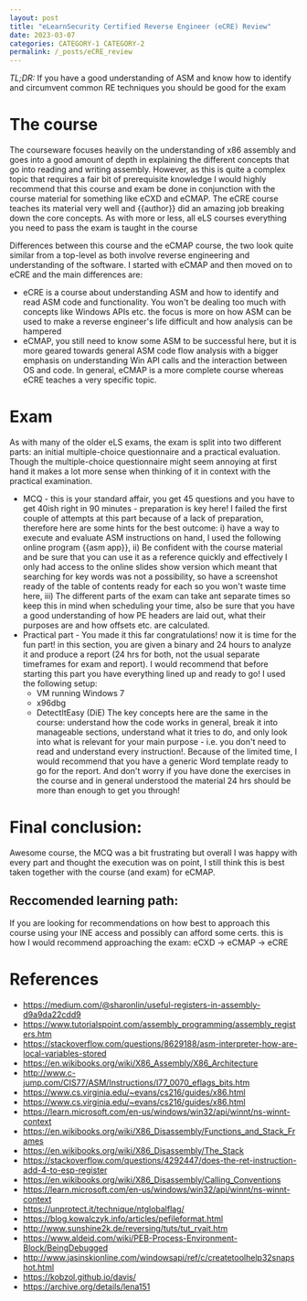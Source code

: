 ```yaml
---
layout: post
title: "eLearnSecurity Certified Reverse Engineer (eCRE) Review"
date: 2023-03-07
categories: CATEGORY-1 CATEGORY-2
permalink: /_posts/eCRE_review
---
```


*TL;DR:* If you have a good understanding of ASM and know how to identify and circumvent common RE techniques you should be good for the exam

# The course
The courseware focuses heavily on the understanding of x86 assembly and goes into a good amount of depth in explaining the different concepts that go into reading and writing assembly. However, as this is quite a complex topic that requires a fair bit of prerequisite knowledge I would highly recommend that this course and exam be done in conjunction with the course material for something like eCXD and eCMAP. The eCRE course teaches its material very well and {{author}} did an amazing job breaking down the core concepts. As with more or less, all eLS courses everything you need to pass the exam is taught in the course

Differences between this course and the eCMAP course, the two look quite similar from a top-level as both involve reverse engineering and understanding of the software. I started with eCMAP and then moved on to eCRE and the main differences are:
- eCRE is a course about understanding ASM and how to identify and read ASM code and functionality. You won't be dealing too much with concepts like Windows APIs etc. the focus is more on how ASM can be used to make a reverse engineer's life difficult and how analysis can be hampered
- eCMAP, you still need to know some ASM to be successful here, but it is more geared towards general ASM code flow analysis with a bigger emphasis on understanding Win API calls and the interaction between OS and code.
In general, eCMAP is a more complete course whereas eCRE teaches a very specific topic.

# Exam
As with many of the older eLS exams, the exam is split into two different parts: an initial multiple-choice questionnaire and a practical evaluation. Though the multiple-choice questionnaire might seem annoying at first hand it makes a lot more sense when thinking of it in context with the practical examination.

- MCQ - this is your standard affair, you get 45 questions and you have to get 40ish right in 90 minutes - preparation is key here! I failed the first couple of attempts at this part because of a lack of preparation, therefore here are some hints for the best outcome: i) have a way to execute and evaluate ASM instructions on hand, I used the following online program {{asm app}}, ii) Be confident with the course material and be sure that you can use it as a reference quickly and effectively I only had access to the online slides show version which meant that searching for key words was not a possibility, so have a screenshot ready of the table of contents ready for each so you won't waste time here, iii) The different parts of the exam can take ant separate times so keep this in mind when scheduling your time, also be sure that you have a good understanding of how PE headers are laid out, what their purposes are and how offsets etc. are calculated.
- Practical part - You made it this far congratulations! now it is time for the fun part! in this section, you are given a binary and 24 hours to analyze it and produce a report (24 hrs for both, not the usual separate timeframes for exam and report). I would recommend that before starting this part you have everything lined up and ready to go! I used the following setup:
	- VM running Windows 7
	- x96dbg
	- DetectItEasy (DiE)
The key concepts here are the same in the course: understand how the code works in general, break it into manageable sections, understand what it tries to do, and only look into what is relevant for your main purpose - i.e. you don't need to read and understand every instruction!. Because of the limited time, I would recommend that you have a generic Word template ready to go for the report. And don't worry if you have done the exercises in the course and in general understood the material 24 hrs should be more than enough to get you through!

# Final conclusion:
Awesome course, the MCQ was a bit frustrating but overall I was happy with every part and thought the execution was on point, I still think this is best taken together with the course (and exam) for eCMAP.

## Reccomended learning path:
If you are looking for recommendations on how best to approach this course using your INE access and possibly can afford some certs. this is how I would recommend approaching the exam:
eCXD -> eCMAP -> eCRE

# References
- https://medium.com/@sharonlin/useful-registers-in-assembly-d9a9da22cdd9
- https://www.tutorialspoint.com/assembly_programming/assembly_registers.htm
- https://stackoverflow.com/questions/8629188/asm-interpreter-how-are-local-variables-stored
- https://en.wikibooks.org/wiki/X86_Assembly/X86_Architecture
- http://www.c-jump.com/CIS77/ASM/Instructions/I77_0070_eflags_bits.htm
- https://www.cs.virginia.edu/~evans/cs216/guides/x86.html
- https://www.cs.virginia.edu/~evans/cs216/guides/x86.html
- https://learn.microsoft.com/en-us/windows/win32/api/winnt/ns-winnt-context
- https://en.wikibooks.org/wiki/X86_Disassembly/Functions_and_Stack_Frames
- https://en.wikibooks.org/wiki/X86_Disassembly/The_Stack
- https://stackoverflow.com/questions/4292447/does-the-ret-instruction-add-4-to-esp-register
- https://en.wikibooks.org/wiki/X86_Disassembly/Calling_Conventions
- https://learn.microsoft.com/en-us/windows/win32/api/winnt/ns-winnt-context
- https://unprotect.it/technique/ntglobalflag/
- https://blog.kowalczyk.info/articles/pefileformat.html
- http://www.sunshine2k.de/reversing/tuts/tut_rvait.htm
- https://www.aldeid.com/wiki/PEB-Process-Environment-Block/BeingDebugged
- http://www.jasinskionline.com/windowsapi/ref/c/createtoolhelp32snapshot.html
- https://kobzol.github.io/davis/
- https://archive.org/details/lena151

